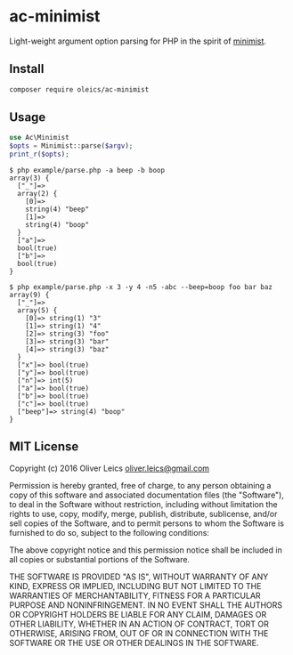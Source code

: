 
ac-minimist
===========

Light-weight argument option parsing for PHP in the spirit of [minimist](https://github.com/substack/minimist).

Install
-------

```sh
composer require oleics/ac-minimist
```

Usage
-----

```php
use Ac\Minimist
$opts = Minimist::parse($argv);
print_r($opts);
```

```
$ php example/parse.php -a beep -b boop
array(3) {
  ["_"]=>
  array(2) {
    [0]=>
    string(4) "beep"
    [1]=>
    string(4) "boop"
  }
  ["a"]=>
  bool(true)
  ["b"]=>
  bool(true)
}
```

```
$ php example/parse.php -x 3 -y 4 -n5 -abc --beep=boop foo bar baz
array(9) {
  ["_"]=>
  array(5) {
    [0]=> string(1) "3"
    [1]=> string(1) "4"
    [2]=> string(3) "foo"
    [3]=> string(3) "bar"
    [4]=> string(3) "baz"
  }
  ["x"]=> bool(true)
  ["y"]=> bool(true)
  ["n"]=> int(5)
  ["a"]=> bool(true)
  ["b"]=> bool(true)
  ["c"]=> bool(true)
  ["beep"]=> string(4) "boop"
}

```

MIT License
-----------

Copyright (c) 2016 Oliver Leics <oliver.leics@gmail.com>

Permission is hereby granted, free of charge, to any person obtaining a copy of this software and associated documentation files (the "Software"), to deal in the Software without restriction, including without limitation the rights to use, copy, modify, merge, publish, distribute, sublicense, and/or sell copies of the Software, and to permit persons to whom the Software is furnished to do so, subject to the following conditions:

The above copyright notice and this permission notice shall be included in all copies or substantial portions of the Software.

THE SOFTWARE IS PROVIDED "AS IS", WITHOUT WARRANTY OF ANY KIND, EXPRESS OR IMPLIED, INCLUDING BUT NOT LIMITED TO THE WARRANTIES OF MERCHANTABILITY, FITNESS FOR A PARTICULAR PURPOSE AND NONINFRINGEMENT. IN NO EVENT SHALL THE AUTHORS OR COPYRIGHT HOLDERS BE LIABLE FOR ANY CLAIM, DAMAGES OR OTHER LIABILITY, WHETHER IN AN ACTION OF CONTRACT, TORT OR OTHERWISE, ARISING FROM, OUT OF OR IN CONNECTION WITH THE SOFTWARE OR THE USE OR OTHER DEALINGS IN THE SOFTWARE.
